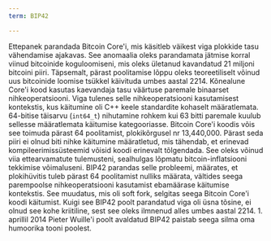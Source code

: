 ```yaml
---
term: BIP42

---
```

Ettepanek parandada Bitcoin Core'i, mis käsitleb väikest viga plokkide tasu vähendamise ajakavas. See anomaalia oleks parandamata jätmise korral viinud bitcoinide koguloomiseni, mis oleks ületanud kavandatud 21 miljoni bitcoini piiri. Täpsemalt, pärast poolitamise lõppu oleks teoreetiliselt võinud uus bitcoinide loomise tsükkel käivituda umbes aastal 2214. Kõnealune Core'i kood kasutas kaevandaja tasu väärtuse paremale binaarset nihkeoperatsiooni. Viga tulenes selle nihkeoperatsiooni kasutamisest kontekstis, kus käitumine oli C++ keele standardite kohaselt määratlemata. 64-bitise täisarvu (`int64_t`) nihutamine rohkem kui 63 bitti paremale kuulub sellesse määratlemata käitumise kategooriasse. Bitcoin Core'i koodis võis see toimuda pärast 64 poolitamist, plokikõrgusel nr 13,440,000. Pärast seda piiri ei olnud biti nihke käitumine määratletud, mis tähendab, et erinevad kompileerimissüsteemid võisid koodi erinevalt tõlgendada. See oleks võinud viia ettearvamatute tulemusteni, sealhulgas lõpmatu bitcoin-inflatsiooni tekkimise võimaluseni. BIP42 parandas selle probleemi, määrates, et plokihüvitis tuleb pärast 64 poolitamist nulliks määrata, vältides seega parempoolse nihkeoperatsiooni kasutamist ebamäärase käitumise kontekstis. See muudatus, mis oli soft fork, selgitas seega Bitcoin Core'i koodi käitumist. Kuigi see BIP42 poolt parandatud viga oli üsna tõsine, ei olnud see kohe kriitiline, sest see oleks ilmnenud alles umbes aastal 2214. 1. aprillil 2014 Pieter Wuille'i poolt avaldatud BIP42 paistab seega silma oma humoorika tooni poolest.